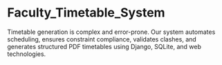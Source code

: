# Faculty_Timetable_System
Timetable generation is complex and error-prone. Our system automates scheduling, ensures constraint compliance, validates clashes, and generates structured PDF timetables using Django, SQLite, and web technologies.
